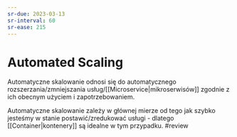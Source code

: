 ```yaml
---
sr-due: 2023-03-13
sr-interval: 60
sr-ease: 215
---
```


# Automated Scaling

Automatyczne skalowanie odnosi się do automatycznego rozszerzania/zmniejszania usług/[[Microservice|mikroserwisów]] zgodnie z ich obecnym użyciem i zapotrzebowaniem.

Automatyczne skalowanie zależy w głównej mierze od tego jak szybko jesteśmy w stanie postawić/zredukować usługi - dlatego [[Container|kontenery]] są idealne w tym przypadku.
#review